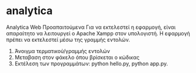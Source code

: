 # analytica
Analytica Web
Προαπαιτούμενα
Για να εκτελεστεί η εφαρμογή, είναι απαραίτητο να λειτουργεί ο Apache Xampp στον υπολογιστή. 
Η εφαρμογή πρέπει να εκτελεστεί μέσω της γραμμής εντολών.
1. Άνοιγμα τερματικού/γραμμής εντολών
2. Μεταβαση στον φάκελο όπου βρίσκεται ο κώδικας
3. Εκτέλεση των προγραμμάτων: python hello.py, python app.py.
